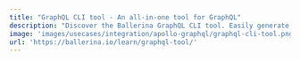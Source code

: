 ```yaml
---
title: "GraphQL CLI tool - An all-in-one tool for GraphQL"
description: "Discover the Ballerina GraphQL CLI tool. Easily generate custom GraphQL clients from schemas and access endpoints. Create and share Ballerina GraphQL service schemas to streamline collaboration and development workflows."
image: 'images/usecases/integration/apollo-graphql/graphql-cli-tool.png'
url: 'https://ballerina.io/learn/graphql-tool/'
---
```


